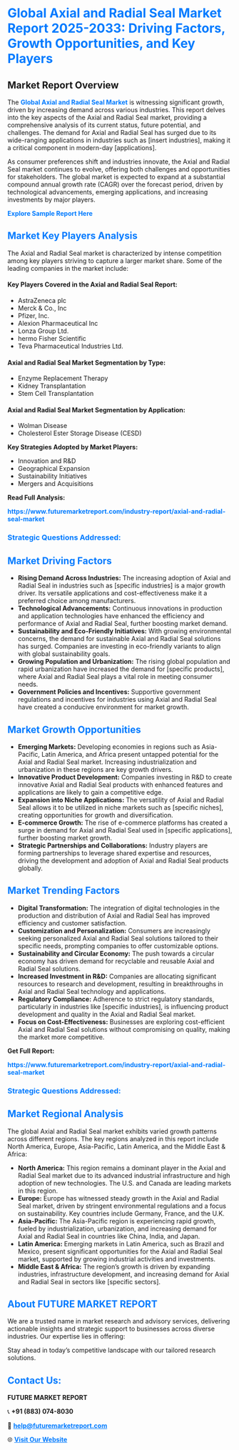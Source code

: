 <h1 style="color: #007BFF;">Global Axial and Radial Seal Market Report 2025-2033: Driving Factors, Growth Opportunities, and Key Players</h1>

<section id="overview">
<h2>Market Report Overview</h2>
<p>The <a href="https://www.futuremarketreport.com/industry-report/axial-and-radial-seal-market" style="color: #007BFF; text-decoration: none;"><strong>Global Axial and Radial Seal Market</strong></a> is witnessing significant growth, driven by increasing demand across various industries. This report delves into the key aspects of the Axial and Radial Seal market, providing a comprehensive analysis of its current status, future potential, and challenges. The demand for Axial and Radial Seal has surged due to its wide-ranging applications in industries such as [insert industries], making it a critical component in modern-day [applications].</p>
<p>As consumer preferences shift and industries innovate, the Axial and Radial Seal market continues to evolve, offering both challenges and opportunities for stakeholders. The global market is expected to expand at a substantial compound annual growth rate (CAGR) over the forecast period, driven by technological advancements, emerging applications, and increasing investments by major players.</p>
</section>

<section id="overview">
<p><a href="https://www.futuremarketreport.com/request-sample/reportId=33813" style="color: #007BFF; text-decoration: none;"><strong>Explore Sample Report Here</strong></a></p>
</section>

<section id="key-players">
<h2 style="color: #007BFF;">Market Key Players Analysis</h2>
<p>The Axial and Radial Seal market is characterized by intense competition among key players striving to capture a larger market share. Some of the leading companies in the market include:</p>
<h4>Key Players Covered in the Axial and Radial Seal Report:</h4>
<ul><li>AstraZeneca plc</li><li>Merck &amp; Co., Inc</li><li>Pfizer, Inc.</li><li>Alexion Pharmaceutical Inc</li><li>Lonza Group Ltd.</li><li>hermo Fisher Scientific</li><li>Teva Pharmaceutical Industries Ltd.</li></ul>
<h4>Axial and Radial Seal Market Segmentation by Type:</h4>
<ul><li>Enzyme Replacement Therapy</li><li>Kidney Transplantation</li><li>Stem Cell Transplantation</li></ul>

<h4>Axial and Radial Seal Market Segmentation by Application:</h4>
<ul><li>Wolman Disease</li><li>Cholesterol Ester Storage Disease (CESD)</li></ul>
<p><strong>Key Strategies Adopted by Market Players:</strong></p>
<ul>
<li>Innovation and R&D</li>
<li>Geographical Expansion</li>
<li>Sustainability Initiatives</li>
<li>Mergers and Acquisitions</li>
</ul>
</section>

<section>
<p><strong>Read Full Analysis: </strong></p><a href="https://www.futuremarketreport.com/industry-report/axial-and-radial-seal-market" style="color: #007BFF; text-decoration: none;"><strong>https://www.futuremarketreport.com/industry-report/axial-and-radial-seal-market</strong></a>
<h3 style="color: #007BFF;">Strategic Questions Addressed:</h3>
</section>

<section id="driving-factors">
<h2 style="color: #007BFF;">Market Driving Factors</h2>
<ul>
<li><strong>Rising Demand Across Industries:</strong> The increasing adoption of Axial and Radial Seal in industries such as [specific industries] is a major growth driver. Its versatile applications and cost-effectiveness make it a preferred choice among manufacturers.</li>
<li><strong>Technological Advancements:</strong> Continuous innovations in production and application technologies have enhanced the efficiency and performance of Axial and Radial Seal, further boosting market demand.</li>
<li><strong>Sustainability and Eco-Friendly Initiatives:</strong> With growing environmental concerns, the demand for sustainable Axial and Radial Seal solutions has surged. Companies are investing in eco-friendly variants to align with global sustainability goals.</li>
<li><strong>Growing Population and Urbanization:</strong> The rising global population and rapid urbanization have increased the demand for [specific products], where Axial and Radial Seal plays a vital role in meeting consumer needs.</li>
<li><strong>Government Policies and Incentives:</strong> Supportive government regulations and incentives for industries using Axial and Radial Seal have created a conducive environment for market growth.</li>
</ul>
</section>

<section id="growth-opportunities">
<h2 style="color: #007BFF;">Market Growth Opportunities</h2>
<ul>
<li><strong>Emerging Markets:</strong> Developing economies in regions such as Asia-Pacific, Latin America, and Africa present untapped potential for the Axial and Radial Seal market. Increasing industrialization and urbanization in these regions are key growth drivers.</li>
<li><strong>Innovative Product Development:</strong> Companies investing in R&D to create innovative Axial and Radial Seal products with enhanced features and applications are likely to gain a competitive edge.</li>
<li><strong>Expansion into Niche Applications:</strong> The versatility of Axial and Radial Seal allows it to be utilized in niche markets such as [specific niches], creating opportunities for growth and diversification.</li>
<li><strong>E-commerce Growth:</strong> The rise of e-commerce platforms has created a surge in demand for Axial and Radial Seal used in [specific applications], further boosting market growth.</li>
<li><strong>Strategic Partnerships and Collaborations:</strong> Industry players are forming partnerships to leverage shared expertise and resources, driving the development and adoption of Axial and Radial Seal products globally.</li>
</ul>
</section>

<section id="trending-factors">
<h2 style="color: #007BFF;">Market Trending Factors</h2>
<ul>
<li><strong>Digital Transformation:</strong> The integration of digital technologies in the production and distribution of Axial and Radial Seal has improved efficiency and customer satisfaction.</li>
<li><strong>Customization and Personalization:</strong> Consumers are increasingly seeking personalized Axial and Radial Seal solutions tailored to their specific needs, prompting companies to offer customizable options.</li>
<li><strong>Sustainability and Circular Economy:</strong> The push towards a circular economy has driven demand for recyclable and reusable Axial and Radial Seal solutions.</li>
<li><strong>Increased Investment in R&D:</strong> Companies are allocating significant resources to research and development, resulting in breakthroughs in Axial and Radial Seal technology and applications.</li>
<li><strong>Regulatory Compliance:</strong> Adherence to strict regulatory standards, particularly in industries like [specific industries], is influencing product development and quality in the Axial and Radial Seal market.</li>
<li><strong>Focus on Cost-Effectiveness:</strong> Businesses are exploring cost-efficient Axial and Radial Seal solutions without compromising on quality, making the market more competitive.</li>
</ul>
</section>

<section>
<p><strong>Get Full Report: </strong></p><a href="https://www.futuremarketreport.com/industry-report/axial-and-radial-seal-market" style="color: #007BFF; text-decoration: none;"><strong>https://www.futuremarketreport.com/industry-report/axial-and-radial-seal-market</strong></a>
<h3 style="color: #007BFF;">Strategic Questions Addressed:</h3>
</section>


<section id="regional-analysis">
<h2 style="color: #007BFF;">Market Regional Analysis</h2>
<p>The global Axial and Radial Seal market exhibits varied growth patterns across different regions. The key regions analyzed in this report include North America, Europe, Asia-Pacific, Latin America, and the Middle East & Africa:</p>
<ul>
<li><strong>North America:</strong> This region remains a dominant player in the Axial and Radial Seal market due to its advanced industrial infrastructure and high adoption of new technologies. The U.S. and Canada are leading markets in this region.</li>
<li><strong>Europe:</strong> Europe has witnessed steady growth in the Axial and Radial Seal market, driven by stringent environmental regulations and a focus on sustainability. Key countries include Germany, France, and the U.K.</li>
<li><strong>Asia-Pacific:</strong> The Asia-Pacific region is experiencing rapid growth, fueled by industrialization, urbanization, and increasing demand for Axial and Radial Seal in countries like China, India, and Japan.</li>
<li><strong>Latin America:</strong> Emerging markets in Latin America, such as Brazil and Mexico, present significant opportunities for the Axial and Radial Seal market, supported by growing industrial activities and investments.</li>
<li><strong>Middle East & Africa:</strong> The region’s growth is driven by expanding industries, infrastructure development, and increasing demand for Axial and Radial Seal in sectors like [specific sectors].</li>
</ul>
</section>

<footer>
<h2 style="color: #007BFF;">About FUTURE MARKET REPORT</h2>
<p>We are a trusted name in market research and advisory services, delivering actionable insights and strategic support to businesses across diverse industries. Our expertise lies in offering:</p>

<p>Stay ahead in today’s competitive landscape with our tailored research solutions.</p>

<h2 style="color: #007BFF;">Contact Us:</h2>
<p><strong>FUTURE MARKET REPORT</strong></p>
<p>📞 <strong>+91 (883) 074-8030</strong></p>
<p>📧 <strong><a href="mailto:help@futuremarketreport.com" style="color: #007BFF;">help@futuremarketreport.com</a></strong></p>
<p>🌐 <strong><a href="https://www.futuremarketreport.com/" style="color: #007BFF;">Visit Our Website</a></strong></p>
</footer>